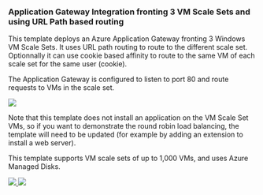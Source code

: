### Application Gateway Integration fronting 3 VM Scale Sets and using URL Path based routing ###


This template deploys an Azure Application Gateway fronting 3 Windows VM Scale Sets.  It uses URL path routing to route to the different scale set.  Optionnally it can use cookie based affinity to route to the same VM of each scale set for the same user (cookie).

The Application Gateway is configured to listen to port 80 and route requests to VMs in the scale set.

<img src="vplauzon/azure-quickstart-templates/blob/master/201-app-gateway-vmss-url-path-routing-windows/images/diagram.svg" />
 
Note that this template does not install an application on the VM Scale Set VMs, so if you want to demonstrate the round robin load balancing, the template will need to be updated (for example by adding an extension to install a web server). 

This template supports VM scale sets of up to 1,000 VMs, and uses Azure Managed Disks.

<a href="https://portal.azure.com/#create/Microsoft.Template/uri/https%3A%2F%2Fraw.githubusercontent.com%2Fvplauzon%2Fazure-quickstart-templates%2Fmaster%2F201-app-gateway-vmss-url-path-routing-windows%2Fazuredeploy.json" target="_blank">
    <img src="http://azuredeploy.net/deploybutton.png"/>
</a>
<a href="http://armviz.io/#/?load=https%3A%2F%2Fraw.githubusercontent.com%2Fvplauzon%2Fazure-quickstart-templates%2Fmaster%2F201-app-gateway-vmss-url-path-routing-windows%2Fazuredeploy.json" target="_blank">
    <img src="http://armviz.io/visualizebutton.png"/>
</a>
